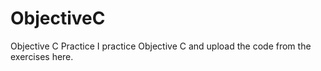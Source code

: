 # ObjectiveC
Objective C Practice
I practice Objective C and upload the code from the exercises here. 
